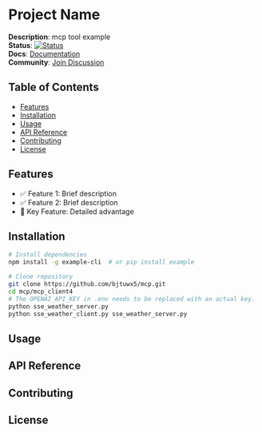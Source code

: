 # Project Name

**Description**: mcp tool example  
**Status**: [![Status]()]()  
**Docs**: [Documentation]()  
**Community**: [Join Discussion]()


## Table of Contents
- [Features](#features)
- [Installation](#installation)
- [Usage](#usage)
- [API Reference](#api-reference)
- [Contributing](#contributing)
- [License](#license)


## Features
- ✅ Feature 1: Brief description
- ✅ Feature 2: Brief description
- 🌟 Key Feature: Detailed advantage


## Installation
```bash
# Install dependencies
npm install -g example-cli  # or pip install example

# Clone repository
git clone https://github.com/bjtuwx5/mcp.git
cd mcp/mcp_client4
# The OPENAI_API_KEY in .env needs to be replaced with an actual key.
python sse_weather_server.py
python sse_weather_client.py sse_weather_server.py
```

## Usage

## API Reference

## Contributing

## License